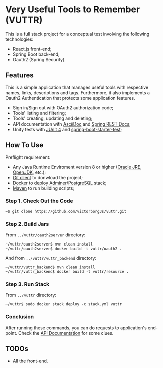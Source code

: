 # Very Useful Tools to Remember (VUTTR)

This is a full stack project for a conceptual test involving the following technologies: 
- React.js front-end;
- Spring Boot back-end;
- Oauth2 (Spring Security).

## Features

This is a simple application that manages useful tools with respective names, links, descriptions and tags. Furthermore, it also implements a Oauth2 Authentication that protects some application features.

- Sign in/Sign out with OAuth2 authorization code;
- Tools' listing and filtering;
- Tools' creating, updating and deleting;
- API documentation with [AsciiDoc](http://asciidoc.org/) and [Spring REST Docs](https://spring.io/projects/spring-restdocs);
- Unity tests with [JUnit 4](https://junit.org/junit4/) and [spring-boot-starter-test](https://docs.spring.io/spring-boot/docs/1.5.7.RELEASE/reference/html/boot-features-testing.html);

## How To Use

Preflight requirement: 
- Any Java Runtime Enviroment version 8 or higher ([Oracle JRE](https://www.oracle.com/technetwork/pt/java/javase/downloads/jre8-downloads-2133155.html), [OpenJDK](https://openjdk.java.net/install/), etc.);
- [Git client](https://git-scm.com/) to donwload the project;
- [Docker](https://docs.docker.com/) to deploy [Adminer](https://www.adminer.org/)/[PostgreSQL](https://www.postgresql.org/) stack;
- [Maven](https://maven.apache.org/download.cgi) to run building scripts;


### Step 1. Check Out the Code

```console
~$ git clone https://github.com/victorborg3s/vuttr.git
```

### Step 2. Build Jars

From `../vuttr/oauth2server` directory:
```console
~/vuttr/oauth2server$ mvn clean install
~/vuttr/oauth2server$ docker build -t vuttr/oauth2 .
```

And from `../vuttr/vuttr_backend` directory:
```console
~/vuttr/vuttr_backend$ mvn clean install
~/vuttr/vuttr_backend$ docker build -t vuttr/resource .
```

### Step 3. Run Stack

From `../vuttr` directory:
```console
~/vuttr$ sudo docker stack deploy -c stack.yml vuttr
```

### Conclusion

After running these commands, you can do requests to application's end-point. Check the [API Documentation](http://htmlpreview.github.io/?https://github.com/victorborg3s/vuttr/blob/master/vuttr_backend/target/generated-docs/index.html) for some clues.

## TODOs

- All the front-end.
